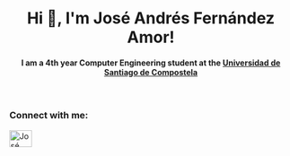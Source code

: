 <h1 align='center'>Hi 👋, I'm José Andrés Fernández Amor!</h1>
 <h4 align='center'>I am a 4th year Computer Engineering student at the <a href=https://www.usc.gal/es/estudios/grados/ingenieria-arquitectura/grado-ingenieria-informatica-2aedicion>Universidad de Santiago de Compostela</a></h4>
&nbsp
<h3 align="left">Connect with me:</h3>
<p align="left">
<a href="https://www.linkedin.com/in/josé-andrés-fernández-amor-266111292/" target="blank"><img align="center" src="https://raw.githubusercontent.com/rahuldkjain/github-profile-readme-generator/master/src/images/icons/Social/linked-in-alt.svg" alt="José Andrés Fernández Amor" height="30" width="40" /></a>
</p>
